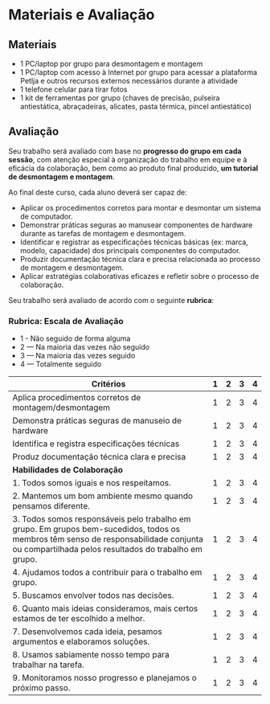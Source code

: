 ﻿# Materiais e Avaliação

## Materiais

- 1 PC/laptop por grupo para desmontagem e montagem
- 1 PC/laptop com acesso à Internet por grupo para acessar a plataforma Petlja e outros recursos externos necessários durante a atividade
- 1 telefone celular para tirar fotos
- 1 kit de ferramentas por grupo (chaves de precisão, pulseira antiestática, abraçadeiras, alicates, pasta térmica, pincel antiestático)

## Avaliação

Seu trabalho será avaliado com base no **progresso do grupo em cada sessão**, com atenção especial à organização do trabalho em equipe e à eficácia da colaboração, bem como ao produto final produzido, **um tutorial de desmontagem e montagem**.

Ao final deste curso, cada aluno deverá ser capaz de:

- Aplicar os procedimentos corretos para montar e desmontar um sistema de computador.
- Demonstrar práticas seguras ao manusear componentes de hardware durante as tarefas de montagem e desmontagem.
- Identificar e registrar as especificações técnicas básicas (ex: marca, modelo, capacidade) dos principais componentes do computador.
- Produzir documentação técnica clara e precisa relacionada ao processo de montagem e desmontagem.
- Aplicar estratégias colaborativas eficazes e refletir sobre o processo de colaboração.

Seu trabalho será avaliado de acordo com o seguinte **rubrica**:

### Rubrica: Escala de Avaliação

- 1 - Não seguido de forma alguma
- 2 — Na maioria das vezes não seguido
- 3 — Na maioria das vezes seguido
- 4 — Totalmente seguido

| Critérios                                                                | 1 | 2 | 3 | 4 |
|--------------------------------------------------------------------------|---|---|---|---|
| Aplica procedimentos corretos de montagem/desmontagem                    | 1 | 2 | 3 | 4 |
| Demonstra práticas seguras de manuseio de hardware                       | 1 | 2 | 3 | 4 |
| Identifica e registra especificações técnicas                            | 1 | 2 | 3 | 4 |
| Produz documentação técnica clara e precisa                              | 1 | 2 | 3 | 4 |
| **Habilidades de Colaboração**                                           |   |   |   |   |
| 1. Todos somos iguais e nos respeitamos.                                 | 1 | 2 | 3 | 4 |
| 2. Mantemos um bom ambiente mesmo quando pensamos diferente.             | 1 | 2 | 3 | 4 |
| 3. Todos somos responsáveis pelo trabalho em grupo. Em grupos bem-sucedidos, todos os membros têm senso de responsabilidade conjunta ou compartilhada pelos resultados do trabalho em grupo. | 1 | 2 | 3 | 4 |
| 4. Ajudamos todos a contribuir para o trabalho em grupo.                 | 1 | 2 | 3 | 4 |
| 5. Buscamos envolver todos nas decisões.                                 | 1 | 2 | 3 | 4 |
| 6. Quanto mais ideias consideramos, mais certos estamos de ter escolhido a melhor. | 1 | 2 | 3 | 4 |
| 7. Desenvolvemos cada ideia, pesamos argumentos e elaboramos soluções.   | 1 | 2 | 3 | 4 |
| 8. Usamos sabiamente nosso tempo para trabalhar na tarefa.               | 1 | 2 | 3 | 4 |
| 9. Monitoramos nosso progresso e planejamos o próximo passo.             | 1 | 2 | 3 | 4 |

